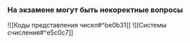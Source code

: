 ### На экзамене могут быть некоректные вопросы
![[Коды представления чисел#^be0b31]]
![[Системы счисления#^e5c0c7]]